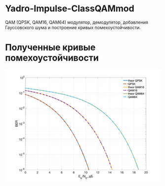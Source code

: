 # Yadro-Impulse-ClassQAMmod
QAM (QPSK, QAM16, QAM64) модулятор, демодулятор, добавления Гауссовского шума и построение кривых помехоустойчивости.
# Полученные кривые помехоустойчивости
![BER](https://github.com/bayanovla/Yadro-Impulse-ClassQAMmod/blob/main/BER.png?raw=true)
